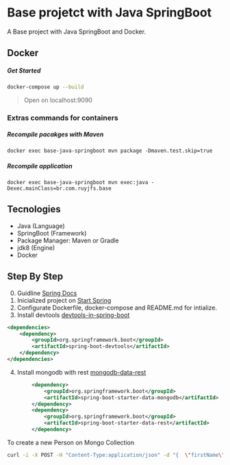 # Base projetct with Java SpringBoot

A Base project with Java SpringBoot and Docker.

## Docker

##### Get Started

```bash
docker-compose up --build
```

> Open on localhost:9090

### Extras commands for containers

##### Recompile pacakges with Maven

```
docker exec base-java-springboot mvn package -Dmaven.test.skip=true
```

##### Recompile application

```
docker exec base-java-springboot mvn exec:java -Dexec.mainClass=br.com.ruyjfs.base
```

## Tecnologies

- Java (Language)
- SpringBoot (Framework)
- Package Manager: Maven or Gradle
- jdk8 (Engine)
- Docker

## Step By Step

0. Guidline [Spring Docs](https://spring.io)
1. Inicialized project on [Start Spring](https://start.spring.io)
2. Configurate Dockerfile, docker-compose and README.md for intialize.
3. Install devtools [devtools-in-spring-boot](https://spring.io/blog/2015/06/17/devtools-in-spring-boot-1-3)

```xml
<dependencies>
    <dependency>
        <groupId>org.springframework.boot</groupId>
        <artifactId>spring-boot-devtools</artifactId>
    </dependency>
</dependencies>
```

4. Install mongodb with rest [mongodb-data-rest](https://spring.io/guides/gs/accessing-mongodb-data-rest/)

```xml
		<dependency>
			<groupId>org.springframework.boot</groupId>
			<artifactId>spring-boot-starter-data-mongodb</artifactId>
		</dependency>
		<dependency>
			<groupId>org.springframework.boot</groupId>
			<artifactId>spring-boot-starter-data-rest</artifactId>
		</dependency>
```

To create a new Person on Mongo Collection

```bash
curl -i -X POST -H "Content-Type:application/json" -d "{  \"firstName\" : \"Frodo\",  \"lastName\" : \"Baggins\" }" http://localhost:8080/people
```
